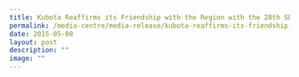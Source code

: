 ```yaml
---
title: Kubota Reaffirms its Friendship with the Region with the 28th SEA Games
permalink: /media-centre/media-release/kubota-reaffirms-its-friendship-with-the-region-with-the-28th-sea-games/
date: 2015-05-08
layout: post
description: ""
image: ""
---
```


